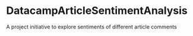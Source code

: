 # DatacampArticleSentimentAnalysis
A project initiative to explore sentiments of different article comments
